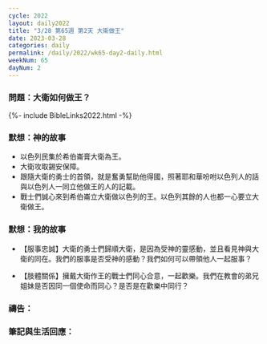 ```yaml
---
cycle: 2022
layout: daily2022
title: "3/28 第65週 第2天 大衛做王"
date: 2023-03-28
categories: daily
permalink: /daily/2022/wk65-day2-daily.html
weekNum: 65
dayNum: 2
---
```


### 問題：大衛如何做王？
 
{%- include BibleLinks2022.html -%}

### 默想：神的故事 
+ 以色列民集於希伯崙膏大衛為王。  
+ 大衛攻取錫安保障。  
+ 跟隨大衛的勇士的首領，就是奮勇幫助他得國，照著耶和華吩咐以色列人的話與以色列人一同立他做王的人的記載。  
+ 戰士們誠心來到希伯崙立大衛做以色列的王。以色列其餘的人也都一心要立大衛做王。  

### 默想：我的故事
+ 【服事忠誠】大衛的勇士們歸順大衛，是因為受神的靈感動，並且看見神與大衛的同在。我們的服事是否受神的感動？我們如何可以帶領他人一起服事？ 

+ 【肢體關係】擁戴大衛作王的戰士們同心合意，一起歡樂。我們在教會的弟兄姐妹是否因同一個使命而同心？是否是在歡樂中同行？ 

### 禱告：

### 筆記與生活回應：
